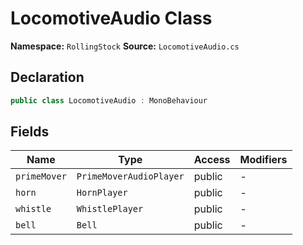 # LocomotiveAudio Class

**Namespace:** `RollingStock`
**Source:** `LocomotiveAudio.cs`

## Declaration

```csharp
public class LocomotiveAudio : MonoBehaviour
```

## Fields

| Name | Type | Access | Modifiers |
|------|------|--------|-----------|
| `primeMover` | `PrimeMoverAudioPlayer` | public | - |
| `horn` | `HornPlayer` | public | - |
| `whistle` | `WhistlePlayer` | public | - |
| `bell` | `Bell` | public | - |

